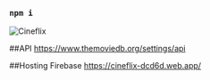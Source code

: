 
### `npm i`
![Cineflix](https://user-images.githubusercontent.com/79283100/167265796-93bac589-bb92-4c2a-bf1b-a74ac2363ce4.png)




##API 
https://www.themoviedb.org/settings/api

##Hosting Firebase
https://cineflix-dcd6d.web.app/
